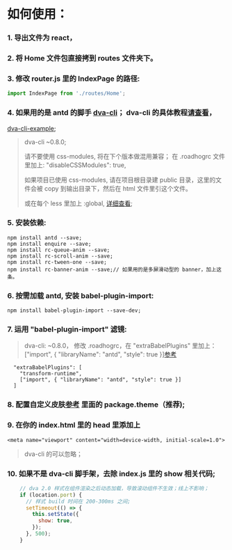 # 如何使用：

### 1. 导出文件为 react，

### 2. 将 Home 文件包直接拷到 routes 文件夹下。

### 3. 修改 router.js 里的 IndexPage 的路径: 

```jsx
import IndexPage from './routes/Home';
```

### 4. 如果用的是 antd 的脚手 [dva-cli](https://github.com/dvajs/dva-cli)； dva-cli 的具体教程[请查看](https://github.com/sorrycc/blog/issues/18)，

 [dva-cli-example](https://github.com/ant-motion/ant-motion-dva-cli-example);

> dva-cli ~0.8.0;
> 
> 请不要使用 css-modules, 将在下个版本做混用兼容；
> 在 .roadhogrc 文件里加上: "disableCSSModules": true,
>
> 如果项目已使用 css-modules, 请在项目根目录建 public 目录，这里的文件会被 copy 到输出目录下，然后在 html 文件里引这个文件。
>
> 或在每个 less 里加上 :global, [详细查看](https://github.com/css-modules/css-modules#usage-with-preprocessors);

### 5. 安装依赖:
```
npm install antd --save;
npm install enquire --save;
npm install rc-queue-anim --save;
npm install rc-scroll-anim --save;
npm install rc-tween-one --save;
npm install rc-banner-anim --save;// 如果用的是多屏滑动型的 banner，加上这条。
```

### 6. 按需加载 antd, 安装 babel-plugin-import:

```
npm install babel-plugin-import --save-dev;
```

### 7. 运用 "babel-plugin-import" 滤镜:

> dva-cli: ~0.8.0， 修改 .roadhogrc，在 "extraBabelPlugins" 里加上： ["import", { "libraryName": "antd", "style": true }][参考](https://github.com/dvajs/dva-example-user-dashboard/blob/master/.roadhogrc#L20)

```
  "extraBabelPlugins": [
    "transform-runtime",
    ["import", { "libraryName": "antd", "style": true }]
  ]
```

### 8. 配置自定义皮肤[参考](https://ant.design/docs/react/customize-theme-cn) 里面的 package.theme（推荐);

### 9. 在你的 index.html 里的 head 里添加上 
```
<meta name="viewport" content="width=device-width, initial-scale=1.0">
```
> dva-cli 的可以忽略；

### 10. 如果不是 dva-cli 脚手架，去除 index.js 里的 show 相关代码;

```jsx
    // dva 2.0 样式在组件渲染之后动态加载，导致滚动组件不生效；线上不影响；
    if (location.port) {
      // 样式 build 时间在 200-300ms 之间;
      setTimeout(() => {
        this.setState({
          show: true,
        });
      }, 500);
    }
```

